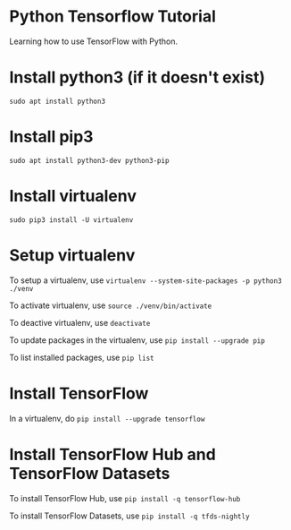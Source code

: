 # Python Tensorflow Tutorial
Learning how to use TensorFlow with Python.

# Install python3 (if it doesn't exist)
```sudo apt install python3```

# Install pip3
```sudo apt install python3-dev python3-pip```

# Install virtualenv
```sudo pip3 install -U virtualenv```

# Setup virtualenv
To setup a virtualenv, use ```virtualenv --system-site-packages -p python3 ./venv```

To activate virtualenv, use ```source ./venv/bin/activate```

To deactive virtualenv, use ```deactivate```

To update packages in the virtualenv, use ```pip install --upgrade pip```

To list installed packages, use ```pip list```

# Install TensorFlow
In a virtualenv, do ```pip install --upgrade tensorflow```

# Install TensorFlow Hub and TensorFlow Datasets
To install TensorFlow Hub, use ```pip install -q tensorflow-hub```

To install TensorFlow Datasets, use ```pip install -q tfds-nightly```
